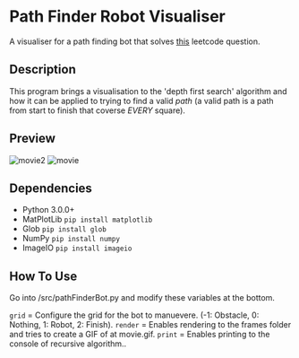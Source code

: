 # Path Finder Robot Visualiser

A visualiser for a path finding bot that solves [this]([https://html-preview.github.io/?url=https://raw.githubusercontent.com/andrew1k3/dortmund/main/index.html](https://leetcode.com/problems/unique-paths-iii/description/)) leetcode question. 

## Description

This program brings a visualisation to the 'depth first search' algorithm and how it can be applied to trying to find a valid _path_ (a valid path is a path from start to finish that coverse _EVERY_ square).

## Preview

![movie2](https://github.com/andrew1k3/pathFinder/assets/95467716/b1986b58-d26e-4fa1-9925-0bff585dbbd9) ![movie](https://github.com/andrew1k3/pathFinder/assets/95467716/f71cacc7-fc09-45d1-b1de-09f12f91a5f6)

## Dependencies

- Python 3.0.0+
- MatPlotLib `pip install matplotlib`
- Glob `pip install glob`
- NumPy `pip install numpy`
- ImageIO `pip install imageio`

## How To Use

Go into /src/pathFinderBot.py and modify these variables at the bottom.

`grid` = Configure the grid for the bot to manuevere. (-1: Obstacle, 0: Nothing, 1: Robot, 2: Finish).
`render` = Enables rendering to the frames folder and tries to create a GIF of at movie.gif.
`print` = Enables printing to the console of recursive algorithm..

